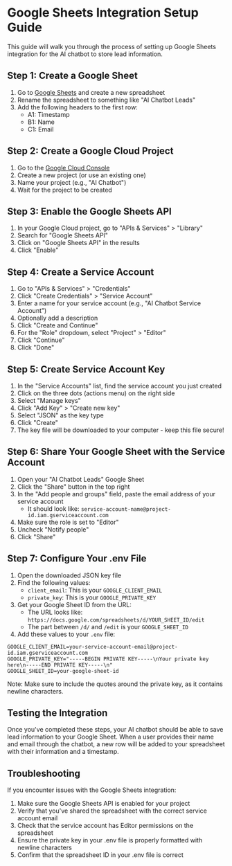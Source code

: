 # Google Sheets Integration Setup Guide

This guide will walk you through the process of setting up Google Sheets integration for the AI chatbot to store lead information.

## Step 1: Create a Google Sheet

1. Go to [Google Sheets](https://sheets.google.com) and create a new spreadsheet
2. Rename the spreadsheet to something like "AI Chatbot Leads"
3. Add the following headers to the first row:
   - A1: Timestamp
   - B1: Name
   - C1: Email

## Step 2: Create a Google Cloud Project

1. Go to the [Google Cloud Console](https://console.cloud.google.com/)
2. Create a new project (or use an existing one)
3. Name your project (e.g., "AI Chatbot")
4. Wait for the project to be created

## Step 3: Enable the Google Sheets API

1. In your Google Cloud project, go to "APIs & Services" > "Library"
2. Search for "Google Sheets API"
3. Click on "Google Sheets API" in the results
4. Click "Enable"

## Step 4: Create a Service Account

1. Go to "APIs & Services" > "Credentials"
2. Click "Create Credentials" > "Service Account"
3. Enter a name for your service account (e.g., "AI Chatbot Service Account")
4. Optionally add a description
5. Click "Create and Continue"
6. For the "Role" dropdown, select "Project" > "Editor"
7. Click "Continue"
8. Click "Done"

## Step 5: Create Service Account Key

1. In the "Service Accounts" list, find the service account you just created
2. Click on the three dots (actions menu) on the right side
3. Select "Manage keys"
4. Click "Add Key" > "Create new key"
5. Select "JSON" as the key type
6. Click "Create"
7. The key file will be downloaded to your computer - keep this file secure!

## Step 6: Share Your Google Sheet with the Service Account

1. Open your "AI Chatbot Leads" Google Sheet
2. Click the "Share" button in the top right
3. In the "Add people and groups" field, paste the email address of your service account
   - It should look like: `service-account-name@project-id.iam.gserviceaccount.com`
4. Make sure the role is set to "Editor"
5. Uncheck "Notify people"
6. Click "Share"

## Step 7: Configure Your .env File

1. Open the downloaded JSON key file
2. Find the following values:
   - `client_email`: This is your `GOOGLE_CLIENT_EMAIL`
   - `private_key`: This is your `GOOGLE_PRIVATE_KEY`
3. Get your Google Sheet ID from the URL:
   - The URL looks like: `https://docs.google.com/spreadsheets/d/YOUR_SHEET_ID/edit`
   - The part between `/d/` and `/edit` is your `GOOGLE_SHEET_ID`
4. Add these values to your `.env` file:

```
GOOGLE_CLIENT_EMAIL=your-service-account-email@project-id.iam.gserviceaccount.com
GOOGLE_PRIVATE_KEY="-----BEGIN PRIVATE KEY-----\nYour private key here\n-----END PRIVATE KEY-----\n"
GOOGLE_SHEET_ID=your-google-sheet-id
```

Note: Make sure to include the quotes around the private key, as it contains newline characters.

## Testing the Integration

Once you've completed these steps, your AI chatbot should be able to save lead information to your Google Sheet. When a user provides their name and email through the chatbot, a new row will be added to your spreadsheet with their information and a timestamp.

## Troubleshooting

If you encounter issues with the Google Sheets integration:

1. Make sure the Google Sheets API is enabled for your project
2. Verify that you've shared the spreadsheet with the correct service account email
3. Check that the service account has Editor permissions on the spreadsheet
4. Ensure the private key in your .env file is properly formatted with newline characters
5. Confirm that the spreadsheet ID in your .env file is correct
